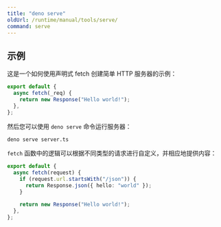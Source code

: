 ```yaml
---
title: "deno serve"
oldUrl: /runtime/manual/tools/serve/
command: serve
---
```


## 示例

这是一个如何使用声明式 fetch 创建简单 HTTP 服务器的示例：

```typescript title="server.ts"
export default {
  async fetch(_req) {
    return new Response("Hello world!");
  },
};
```

然后您可以使用 `deno serve` 命令运行服务器：

```bash
deno serve server.ts
```

`fetch` 函数中的逻辑可以根据不同类型的请求进行自定义，并相应地提供内容：

```typescript title="server.ts"
export default {
  async fetch(request) {
    if (request.url.startsWith("/json")) {
      return Response.json({ hello: "world" });
    }

    return new Response("Hello world!");
  },
};
```